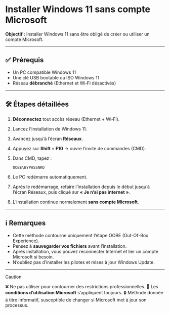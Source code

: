 # Installer Windows 11 sans compte Microsoft

**Objectif :** Installer Windows 11 sans être obligé de créer ou utiliser un compte Microsoft.

---

## ✅ Prérequis

* Un PC compatible Windows 11
* Une clé USB bootable ou ISO Windows 11
* Réseau **débranché** (Ethernet et Wi‑Fi désactivés)

---

## 🛠️ Étapes détaillées

1. **Déconnectez** tout accès réseau (Ethernet + Wi‑Fi).
2. Lancez l’installation de Windows 11.
3. Avancez jusqu’à l’écran **Réseaux**.
4. Appuyez sur **Shift + F10** → ouvre l’invite de commandes (CMD).
5. Dans CMD, tapez :

   ```
   OOBE\BYPASSNRO
   ```
6. Le PC redémarre automatiquement.
7. Après le redémarrage, refaire l’installation depuis le début jusqu’à l’écran Réseaux, puis cliqué sur **« Je n’ai pas internet »**.
8. L’installation continue normalement **sans compte Microsoft**.

---

## ℹ️ Remarques

* Cette méthode contourne uniquement l’étape OOBE (Out-Of-Box Experience).
* Pensez à **sauvegarder vos fichiers** avant l’installation.
* Après installation, vous pouvez reconnecter Internet et lier un compte Microsoft si besoin.
* N’oubliez pas d’installer les pilotes et mises à jour Windows Update.

---

> [!caution]
> ❌ Ne pas utiliser pour contourner des restrictions professionnelles.
> 📜 Les **conditions d’utilisation Microsoft** s’appliquent toujours.
> 🔒 Méthode donnée à titre informatif, susceptible de changer si Microsoft met à jour son processus.
